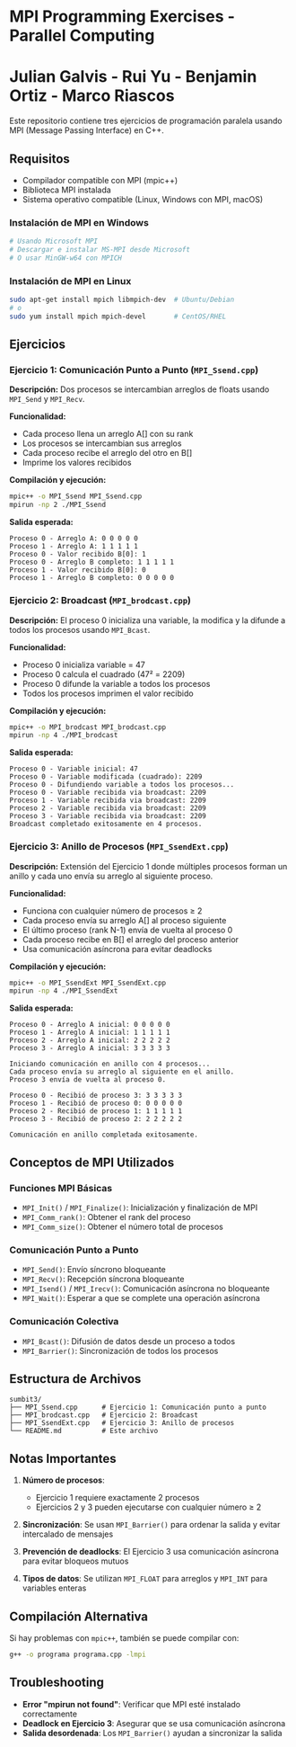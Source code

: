 # MPI Programming Exercises - Parallel Computing
# Julian Galvis - Rui Yu - Benjamin Ortiz - Marco Riascos

Este repositorio contiene tres ejercicios de programación paralela usando MPI (Message Passing Interface) en C++.

## Requisitos

- Compilador compatible con MPI (mpic++)
- Biblioteca MPI instalada
- Sistema operativo compatible (Linux, Windows con MPI, macOS)

### Instalación de MPI en Windows
```bash
# Usando Microsoft MPI
# Descargar e instalar MS-MPI desde Microsoft
# O usar MinGW-w64 con MPICH
```

### Instalación de MPI en Linux
```bash
sudo apt-get install mpich libmpich-dev  # Ubuntu/Debian
# o
sudo yum install mpich mpich-devel       # CentOS/RHEL
```

## Ejercicios

### Ejercicio 1: Comunicación Punto a Punto (`MPI_Ssend.cpp`)

**Descripción:** Dos procesos se intercambian arreglos de floats usando `MPI_Send` y `MPI_Recv`.

**Funcionalidad:**
- Cada proceso llena un arreglo A[] con su rank
- Los procesos se intercambian sus arreglos
- Cada proceso recibe el arreglo del otro en B[]
- Imprime los valores recibidos

**Compilación y ejecución:**
```bash
mpic++ -o MPI_Ssend MPI_Ssend.cpp
mpirun -np 2 ./MPI_Ssend
```

**Salida esperada:**
```
Proceso 0 - Arreglo A: 0 0 0 0 0
Proceso 1 - Arreglo A: 1 1 1 1 1
Proceso 0 - Valor recibido B[0]: 1
Proceso 0 - Arreglo B completo: 1 1 1 1 1
Proceso 1 - Valor recibido B[0]: 0
Proceso 1 - Arreglo B completo: 0 0 0 0 0
```

### Ejercicio 2: Broadcast (`MPI_brodcast.cpp`)

**Descripción:** El proceso 0 inicializa una variable, la modifica y la difunde a todos los procesos usando `MPI_Bcast`.

**Funcionalidad:**
- Proceso 0 inicializa variable = 47
- Proceso 0 calcula el cuadrado (47² = 2209)
- Proceso 0 difunde la variable a todos los procesos
- Todos los procesos imprimen el valor recibido

**Compilación y ejecución:**
```bash
mpic++ -o MPI_brodcast MPI_brodcast.cpp
mpirun -np 4 ./MPI_brodcast
```

**Salida esperada:**
```
Proceso 0 - Variable inicial: 47
Proceso 0 - Variable modificada (cuadrado): 2209
Proceso 0 - Difundiendo variable a todos los procesos...
Proceso 0 - Variable recibida via broadcast: 2209
Proceso 1 - Variable recibida via broadcast: 2209
Proceso 2 - Variable recibida via broadcast: 2209
Proceso 3 - Variable recibida via broadcast: 2209
Broadcast completado exitosamente en 4 procesos.
```

### Ejercicio 3: Anillo de Procesos (`MPI_SsendExt.cpp`)

**Descripción:** Extensión del Ejercicio 1 donde múltiples procesos forman un anillo y cada uno envía su arreglo al siguiente proceso.

**Funcionalidad:**
- Funciona con cualquier número de procesos ≥ 2
- Cada proceso envía su arreglo A[] al proceso siguiente
- El último proceso (rank N-1) envía de vuelta al proceso 0
- Cada proceso recibe en B[] el arreglo del proceso anterior
- Usa comunicación asíncrona para evitar deadlocks

**Compilación y ejecución:**
```bash
mpic++ -o MPI_SsendExt MPI_SsendExt.cpp
mpirun -np 4 ./MPI_SsendExt
```

**Salida esperada:**
```
Proceso 0 - Arreglo A inicial: 0 0 0 0 0
Proceso 1 - Arreglo A inicial: 1 1 1 1 1
Proceso 2 - Arreglo A inicial: 2 2 2 2 2
Proceso 3 - Arreglo A inicial: 3 3 3 3 3

Iniciando comunicación en anillo con 4 procesos...
Cada proceso envía su arreglo al siguiente en el anillo.
Proceso 3 envía de vuelta al proceso 0.

Proceso 0 - Recibió de proceso 3: 3 3 3 3 3
Proceso 1 - Recibió de proceso 0: 0 0 0 0 0
Proceso 2 - Recibió de proceso 1: 1 1 1 1 1
Proceso 3 - Recibió de proceso 2: 2 2 2 2 2

Comunicación en anillo completada exitosamente.
```

## Conceptos de MPI Utilizados

### Funciones MPI Básicas
- `MPI_Init()` / `MPI_Finalize()`: Inicialización y finalización de MPI
- `MPI_Comm_rank()`: Obtener el rank del proceso
- `MPI_Comm_size()`: Obtener el número total de procesos

### Comunicación Punto a Punto
- `MPI_Send()`: Envío síncrono bloqueante
- `MPI_Recv()`: Recepción síncrona bloqueante
- `MPI_Isend()` / `MPI_Irecv()`: Comunicación asíncrona no bloqueante
- `MPI_Wait()`: Esperar a que se complete una operación asíncrona

### Comunicación Colectiva
- `MPI_Bcast()`: Difusión de datos desde un proceso a todos
- `MPI_Barrier()`: Sincronización de todos los procesos

## Estructura de Archivos

```
sumbit3/
├── MPI_Ssend.cpp      # Ejercicio 1: Comunicación punto a punto
├── MPI_brodcast.cpp   # Ejercicio 2: Broadcast
├── MPI_SsendExt.cpp   # Ejercicio 3: Anillo de procesos
└── README.md          # Este archivo
```

## Notas Importantes

1. **Número de procesos**: 
   - Ejercicio 1 requiere exactamente 2 procesos
   - Ejercicios 2 y 3 pueden ejecutarse con cualquier número ≥ 2

2. **Sincronización**: Se usan `MPI_Barrier()` para ordenar la salida y evitar intercalado de mensajes

3. **Prevención de deadlocks**: El Ejercicio 3 usa comunicación asíncrona para evitar bloqueos mutuos

4. **Tipos de datos**: Se utilizan `MPI_FLOAT` para arreglos y `MPI_INT` para variables enteras

## Compilación Alternativa

Si hay problemas con `mpic++`, también se puede compilar con:
```bash
g++ -o programa programa.cpp -lmpi
```

## Troubleshooting

- **Error "mpirun not found"**: Verificar que MPI esté instalado correctamente
- **Deadlock en Ejercicio 3**: Asegurar que se usa comunicación asíncrona
- **Salida desordenada**: Los `MPI_Barrier()` ayudan a sincronizar la salida
